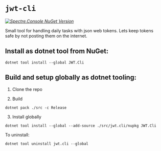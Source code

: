 # `jwt-cli`
_[![Spectre.Console NuGet Version](https://img.shields.io/nuget/v/jwt.cli.svg?style=flat&label=NuGet%3A%20JWT.Cli)](https://www.nuget.org/packages/JWT.Cli)_

Small tool for handling daily tasks with json web tokens.
Lets keep tokens safe by not posting them on the internet.

## Install as dotnet tool from NuGet:
```shell
dotnet tool install --global JWT.Cli
```

## Build and setup globally as dotnet tooling:

1. Clone the repo

2. Build
```shell
dotnet pack ./src -c Release
```

3. Install globally
```shell
dotnet tool install --global --add-source ./src/jwt.cli/nupkg JWT.Cli 
```

To uninstall:
```shell
dotnet tool uninstall jwt.cli --global 
```
